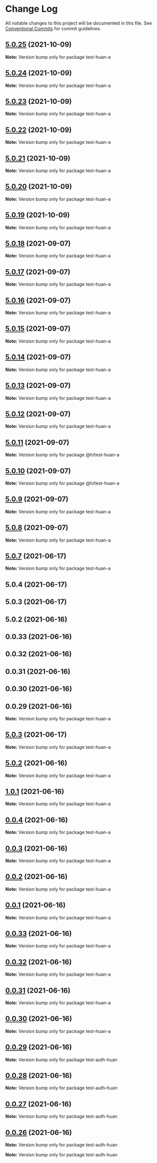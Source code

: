# Change Log

All notable changes to this project will be documented in this file.
See [Conventional Commits](https://conventionalcommits.org) for commit guidelines.

## [5.0.25](https://github.com/huanhuanwa/test-puba/compare/v5.0.24...v5.0.25) (2021-10-09)

**Note:** Version bump only for package test-huan-a





## [5.0.24](https://github.com/huanhuanwa/test-puba/compare/v5.0.23...v5.0.24) (2021-10-09)

**Note:** Version bump only for package test-huan-a





## [5.0.23](https://github.com/huanhuanwa/test-puba/compare/v5.0.22...v5.0.23) (2021-10-09)

**Note:** Version bump only for package test-huan-a





## [5.0.22](https://github.com/huanhuanwa/test-puba/compare/v5.0.21...v5.0.22) (2021-10-09)

**Note:** Version bump only for package test-huan-a





## [5.0.21](https://github.com/huanhuanwa/test-puba/compare/v5.0.20...v5.0.21) (2021-10-09)

**Note:** Version bump only for package test-huan-a





## [5.0.20](https://github.com/huanhuanwa/test-puba/compare/v5.0.19...v5.0.20) (2021-10-09)

**Note:** Version bump only for package test-huan-a





## [5.0.19](https://github.com/huanhuanwa/test-puba/compare/v5.0.18...v5.0.19) (2021-10-09)

**Note:** Version bump only for package test-huan-a





## [5.0.18](https://github.com/huanhuanwa/test-puba/compare/v5.0.17...v5.0.18) (2021-09-07)

**Note:** Version bump only for package test-huan-a





## [5.0.17](https://github.com/huanhuanwa/test-puba/compare/v5.0.16...v5.0.17) (2021-09-07)

**Note:** Version bump only for package test-huan-a





## [5.0.16](https://github.com/huanhuanwa/test-puba/compare/v5.0.15...v5.0.16) (2021-09-07)

**Note:** Version bump only for package test-huan-a





## [5.0.15](https://github.com/huanhuanwa/test-puba/compare/v5.0.14...v5.0.15) (2021-09-07)

**Note:** Version bump only for package test-huan-a





## [5.0.14](https://github.com/huanhuanwa/test-puba/compare/v5.0.13...v5.0.14) (2021-09-07)

**Note:** Version bump only for package test-huan-a





## [5.0.13](https://github.com/huanhuanwa/test-puba/compare/v5.0.12...v5.0.13) (2021-09-07)

**Note:** Version bump only for package test-huan-a





## [5.0.12](https://github.com/huanhuanwa/test-puba/compare/v5.0.11...v5.0.12) (2021-09-07)

**Note:** Version bump only for package test-huan-a





## [5.0.11](https://github.com/huanhuanwa/test-puba/compare/v5.0.10...v5.0.11) (2021-09-07)

**Note:** Version bump only for package @h/test-huan-a





## [5.0.10](https://github.com/huanhuanwa/test-puba/compare/v5.0.9...v5.0.10) (2021-09-07)

**Note:** Version bump only for package @h/test-huan-a





## [5.0.9](https://github.com/huanhuanwa/test-puba/compare/v5.0.8...v5.0.9) (2021-09-07)

**Note:** Version bump only for package test-huan-a





## [5.0.8](https://github.com/huanhuanwa/test-puba/compare/v5.0.7...v5.0.8) (2021-09-07)

**Note:** Version bump only for package test-huan-a





## [5.0.7](https://github.com/huanhuanwa/test-puba/compare/v5.0.3...v5.0.7) (2021-06-17)

**Note:** Version bump only for package test-huan-a





## 5.0.4 (2021-06-17)



## 5.0.3 (2021-06-17)



## 5.0.2 (2021-06-16)



## 0.0.33 (2021-06-16)



## 0.0.32 (2021-06-16)



## 0.0.31 (2021-06-16)



## 0.0.30 (2021-06-16)



## 0.0.29 (2021-06-16)

**Note:** Version bump only for package test-huan-a





## [5.0.3](https://github.com/huanhuanwa/test-puba/compare/v5.0.2...v5.0.3) (2021-06-17)

**Note:** Version bump only for package test-huan-a





## [5.0.2](https://github.com/huanhuanwa/test-puba/compare/v0.0.33...v5.0.2) (2021-06-16)

**Note:** Version bump only for package test-huan-a





## [1.0.1](https://github.com/huanhuanwa/test-puba/compare/v0.0.33...v1.0.1) (2021-06-16)

**Note:** Version bump only for package test-huan-a





## [0.0.4](https://github.com/huanhuanwa/test-puba/compare/v0.0.33...v0.0.4) (2021-06-16)

**Note:** Version bump only for package test-huan-a





## [0.0.3](https://github.com/huanhuanwa/test-puba/compare/v0.0.33...v0.0.3) (2021-06-16)

**Note:** Version bump only for package test-huan-a





## [0.0.2](https://github.com/huanhuanwa/test-puba/compare/v0.0.33...v0.0.2) (2021-06-16)

**Note:** Version bump only for package test-huan-a





## [0.0.1](https://github.com/huanhuanwa/test-puba/compare/v0.0.33...v0.0.1) (2021-06-16)

**Note:** Version bump only for package test-huan-a





## [0.0.33](https://github.com/huanhuanwa/test-puba/compare/v0.0.32...v0.0.33) (2021-06-16)

**Note:** Version bump only for package test-huan-a





## [0.0.32](https://github.com/huanhuanwa/test-pub/compare/v0.0.31...v0.0.32) (2021-06-16)

**Note:** Version bump only for package test-huan-a





## [0.0.31](https://github.com/huanhuanwa/test-pub/compare/v0.0.30...v0.0.31) (2021-06-16)

**Note:** Version bump only for package test-huan-a





## [0.0.30](https://github.com/huanhuanwa/test-pub/compare/v0.0.29...v0.0.30) (2021-06-16)

**Note:** Version bump only for package test-huan-a





## [0.0.29](https://github.com/huanhuanwa/test-pub/compare/v0.0.28...v0.0.29) (2021-06-16)

**Note:** Version bump only for package test-auth-huan





## [0.0.28](https://github.com/huanhuanwa/test-pub/compare/v0.0.27...v0.0.28) (2021-06-16)

**Note:** Version bump only for package test-auth-huan





## [0.0.27](https://github.com/huanhuanwa/test-pub/compare/v0.0.26...v0.0.27) (2021-06-16)

**Note:** Version bump only for package test-auth-huan





## [0.0.26](https://github.com/huanhuanwa/test-pub/compare/v0.0.25...v0.0.26) (2021-06-16)

**Note:** Version bump only for package test-auth-huan







**Note:** Version bump only for package test-auth-huan

